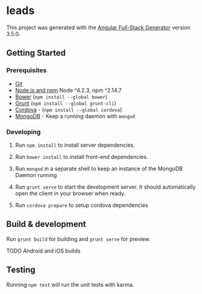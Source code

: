 # leads

This project was generated with the [Angular Full-Stack Generator](https://github.com/DaftMonk/generator-angular-fullstack) version 3.5.0.

## Getting Started

### Prerequisites

- [Git](https://git-scm.com/)
- [Node.js and npm](nodejs.org) Node ^4.2.3, npm ^2.14.7
- [Bower](bower.io) (`npm install --global bower`)
- [Grunt](http://gruntjs.com/) (`npm install --global grunt-cli`)
- [Cordova](https://cordova.apache.org/) - (`npm install --global cordova`)
- [MongoDB](https://www.mongodb.org/) - Keep a running daemon with `mongod`


### Developing

1. Run `npm install` to install server dependencies.

2. Run `bower install` to install front-end dependencies.

3. Run `mongod` in a separate shell to keep an instance of the MongoDB Daemon running

4. Run `grunt serve` to start the development server. It should automatically open the client in your browser when ready.

5. Run `cordova prepare` to setup cordova dependencies

## Build & development

Run `grunt build` for building and `grunt serve` for preview.

TODO Android and iOS builds

## Testing

Running `npm test` will run the unit tests with karma.
